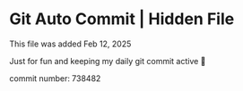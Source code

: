 # Git Auto Commit | Hidden File

This file was added Feb 12, 2025

Just for fun and keeping my daily git commit active 🤪

commit number: 738482
